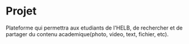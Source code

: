 # Projet
Plateforme qui permettra aux etudiants de l'HELB, de rechercher et de partager du contenu academique(photo, video, text, fichier, etc).

